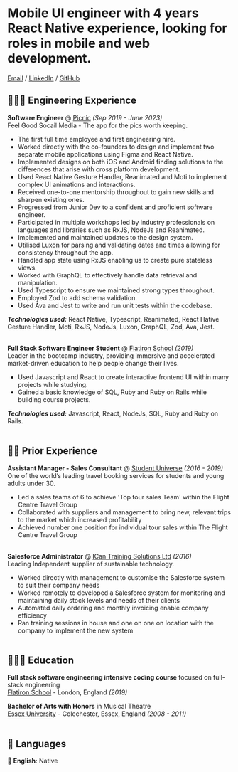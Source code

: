 <!-- _Software engineer based in London 🇬🇧_ <br> -->

# Mobile UI engineer with 4 years React Native experience, looking for roles in mobile and web development.

[Email](mailto:laurencarne13@gmail.com) / [LinkedIn](https://www.linkedin.com/in/lauren-carne-306a2a13/) / [GitHub](https://github.com/laurencarne/)

<!-- TODO: Add back in once up and running. [Website](https://laurencarne.com/) / -->

## 👩🏼‍💻 Engineering Experience

**Software Engineer** @ [Picnic](https://picnic.photos/) _(Sep 2019 - June 2023)_ <br>
Feel Good Socail Media - The app for the pics worth keeping.

- The first full time employee and first engineering hire.
- Worked directly with the co-founders to design and implement two separate mobile applications using Figma and React Native.
- Implemented designs on both iOS and Android finding solutions to the differences that arise with cross platform development.
- Used React Native Gesture Handler, Reanimated and Moti to implement complex UI animations and interactions.
- Received one-to-one mentorship throughout to gain new skills and sharpen existing ones.
- Progressed from Junior Dev to a confident and proficient software engineer.
- Participated in multiple workshops led by industry professionals on languages and libraries such as RxJS, NodeJs and Reanimated.
- Implemented and maintained updates to the design system.
- Utilised Luxon for parsing and validating dates and times allowing for consistency throughout the app.
- Handled app state using RxJS enabling us to create pure stateless views.
- Worked with GraphQL to effectively handle data retrieval and manipulation.
- Used Typescript to ensure we maintained strong types throughout.
- Employed Zod to add schema validation.
- Used Ava and Jest to write and run unit tests within the codebase.

**_Technologies used:_** React Native, Typescript, Reanimated, React Hative Gesture Handler, Moti, RxJS, NodeJs, Luxon, GraphQL, Zod, Ava, Jest.
<br><br>

**Full Stack Software Engineer Student** @ [Flatiron School](https://flatironschool.com/) _(2019)_ <br>
Leader in the bootcamp industry, providing immersive and accelerated market-driven education to help people change their lives.

- Used Javascript and React to create interactive frontend UI within many projects while studying.
- Gained a basic knowledge of SQL, Ruby and Ruby on Rails while building course projects.

**_Technologies used:_** Javascript, React, NodeJs, SQL, Ruby and Ruby on Rails.
<br><br>

## 👩‍💼 Prior Experience

**Assistant Manager - Sales Consultant** @ [Student Universe](https://www.studentuniverse.co.uk/) _(2016 - 2019)_ <br>
One of the world’s leading travel booking services for students and young adults under 30.

- Led a sales teams of 6 to achieve 'Top tour sales Team' within the Flight Centre Travel Group
- Collaborated with suppliers and management to bring new, relevant trips to the market which increased profitability
- Achieved number one position for individual tour sales within The Flight Centre Travel Group
  <br><br>

**Salesforce Administrator** @ [ICan Training Solutions Ltd](https://icancopy.com/) _(2016)_ <br>
Leading Independent supplier of sustainable technology.

- Worked directly with management to customise the Salesforce system to suit their company needs
- Worked remotely to developed a Salesforce system for monitoring and maintaining daily stock levels and needs of their clients
- Automated daily ordering and monthly invoicing enable company efficiency
- Ran training sessions in house and one on one on location with the company to implement the new system
  <br><br>

## 👩🏼‍🎓 Education

**Full stack software engineering intensive coding course** focused on full-stack engineering<br>
[Flatiron School](https://flatironschool.com/) - London, England _(2019)_ <br>

**Bachelor of Arts with Honors** in Musical Theatre<br>
[Essex University](https://www.essex.ac.uk/) - Colechester, Essex, England _(2008 - 2011)_
<br><br>

## 💬 Languages

🏴󠁧󠁢󠁥󠁮󠁧󠁿 **English**: Native <br>
<br><br>
